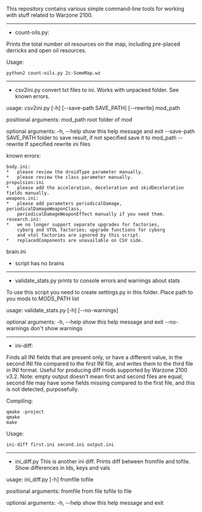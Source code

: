 This repository contains various simple command-line tools for working with stuff related to Warzone 2100.

_________________________

* count-oils.py:

Prints the total number oil resources on the map, including pre-placed derricks and open oil resources.

Usage: 

    python2 count-oils.py 2c-SomeMap.wz

_________________________

* csv2ini.py convert txt files to ini. Works with unpacked folder. See known errors.

usage: csv2ini.py [-h] [--save-path SAVE_PATH] [--rewrite] mod_path

positional arguments:
  mod_path              root folder of mod

optional arguments:
  -h, --help            show this help message and exit
  --save-path SAVE_PATH
                        folder to save result, if not specified save it to
                        mod_path
  --rewrite             If specified rewrite ini files

known errors:

 	body.ini:
 	*	please review the droidType parameter manually.
 	*	please review the class parameter manually.
 	propulsion:ini
 	*	please add the acceleration, deceleration and skidDeceleration fields manually.
 	weapons.ini:
 	*	please add parameters periodicalDamage, periodicalDamageWeaponClass,
 	    periodicalDamageWeaponEffect manually if you need them.
 	research.ini:
 	*	we no longer support separate upgrades for factories,
 		cyborg and VTOL factories; upgrade functions for cyborg
 		and vtol factories are ignored by this script.
 	*	replacedComponents are unavailable on CSV side.
   brain.ini
   * script has no brains

_________________________

* validate_stats.py prints to console errors and warnings about stats

To use this script you need to create settings.py in this folder.
Place path to you mods to MODS_PATH list

usage: validate_stats.py [-h] [--no-warnings]

optional arguments:
  -h, --help     show this help message and exit
  --no-warnings  don't show warnings


_________________________

* ini-diff:

Finds all INI fields that are present only, or have a different value, in the second INI file compared to the first INI file, and writes them to the third file in INI format. Useful for producing diff mods supported by Warzone 2100 v3.2. Note: empty output doesn't mean first and second files are equal; second file may have some fields missing compared to the first file, and this is not detected, purposefully.

Compiling:

    qmake -project
    qmake
    make

Usage:

    ini-diff first.ini second.ini output.ini
_________________________

* ini_diff.py This is another ini diff. Prints diff between fromfile and tofile. Show differences in Ids, keys and vals

usage: ini_diff.py [-h] fromfile tofile

positional arguments:
  fromfile    from file
  tofile      to file

optional arguments:
  -h, --help  show this help message and exit
